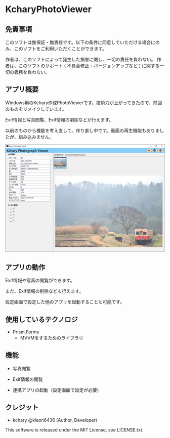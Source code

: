 # KcharyPhotoViewer
## 免責事項
このソフトは無保証・無責任です。以下の条件に同意していただける場合にのみ、このソフトをご利用いただくことができます。

作者は、このソフトによって発生した損害に関し、一切の責任を負わない。
作者は、このソフトのサポート ( 不具合修正・バージョンアップなど ) に関する一切の義務を負わない。

## アプリ概要
Windows用のKchary作成PhotoViewerです。技術力が上がってきたので、前回のものをリメイクしています。

Exif情報と写真閲覧、Exif情報の削除などが行えます。

以前のものから機能を考え直して、作り直し中です。動画の再生機能もありましたが、組み込みません。

![app screenshot](./Images/AppScreen.png)

## アプリの動作
Exif情報や写真の閲覧ができます。

また、Exif情報の削除なども行えます。

設定画面で設定した他のアプリを起動することも可能です。

## 使用しているテクノロジ
- Prism.Forms
	- MVVMをするためのライブラリ

## 機能
- 写真閲覧

- Exif情報の閲覧

- 連携アプリの起動（設定画面で設定が必要）

## クレジット
- kchary @kleon6436 (Author, Developer)

This software is released under the MIT License, see LICENSE.txt.

